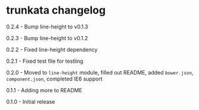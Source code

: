 # trunkata changelog

0.2.4 - Bump line-height to v0.1.3

0.2.3 - Bump line-height to v0.1.2

0.2.2 - Fixed line-height dependency

0.2.1 - Fixed test file for testling

0.2.0 - Moved to `line-height` module, filled out README, added `bower.json`, `component.json`, completed IE6 support

0.1.1 - Adding more to README

0.1.0 - Initial release
